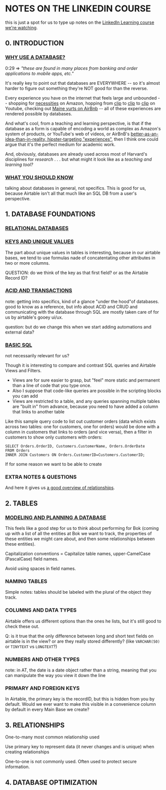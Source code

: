 # NOTES ON THE LINKEDIN COURSE

this is just a spot for us to type up notes on the [LinkedIn Learning course we're watching](https://www.linkedin.com/learning/programming-foundations-databases-2/why-use-a-database?u=2194065).

## 0. INTRODUCTION

### [WHY USE A DATABASE?](https://www.linkedin.com/learning-login/share?forceAccount=false&redirect=https%3A%2F%2Fwww.linkedin.com%2Flearning%2Fprogramming-foundations-databases-2%3Ftrk%3Dshare_ent_url&account=2194065)

0:29 => *"these are found in many places from banking and order applications to mobile apps, etc."*

It's really key to point out that databases are EVERYWHERE -- so it's almost harder to figure out something they're NOT good for than the reverse.

Every experience you have on the internet that feels large and unbounded -- shopping for [necessities](https://www.amazon.com/Colors-Rainbow-Netting-Fabric-Ribbon/dp/B07JLMJ18T/ref=sr_1_7?dchild=1&keywords=tulle&qid=1603136145&sr=8-7) on Amazon, hopping from [clip](https://www.youtube.com/watch?v=SwYN7mTi6HM) to [clip](https://www.youtube.com/watch?v=oRdxUFDoQe0) to [clip](https://www.youtube.com/watch?v=ZcJjMnHoIBI) on Youtube, checking out [Maine yurts on AirBnb](https://www.airbnb.com/rooms/7671036?source_impression_id=p3_1603135168_zFd%2BklO3HPNGAPeP) -- all of these experiences are rendered possible by databases.

And what's cool, from a teaching and learning perspective, is that if the database as a form is capable of encoding a world as complex as Amazon's system of products, or YouTube's web of videos, or AirBnB's [better-as-an-idea-than-in-reality, hipster-targeting "experiences"](https://www.airbnb.com/experiences/1236954?currentTab=experience_tab&federatedSearchId=3568a7be-d026-448b-96d7-2e11e8b5cd93&searchId=&sectionId=4a148d0e-1e8d-4a45-ba55-041983c4dbea&source=p2), then I think one could argue that it's the perfect medium for academic work.

And, obviously, databases are already used across most of Harvard's disciplines for *research* . . . but what might it look like as a *teaching and learning tool?*

### [WHAT YOU SHOULD KNOW](https://www.linkedin.com/learning/programming-foundations-databases-2/what-you-should-know?u=2194065)

talking about databases in general, not specifics. This is good for us, because Airtable isn't all that much like an SQL DB from a user's perspective.





## 1. DATABASE FOUNDATIONS


### [RELATIONAL DATABASES](https://www.linkedin.com/learning/programming-foundations-databases-2/relational-databases-2?resume=false&u=2194065)

### [KEYS AND UNIQUE VALUES](https://www.linkedin.com/learning/programming-foundations-databases-2/keys-and-unique-values-2?resume=false&u=2194065)

The part about unique values in tables is interesting, because in our airtable bases, we tend to use formulas nade of concatentating other attributes in two or more columns.

QUESTION: do we think of the key as that first field? or as the Airtable Record ID?

### [ACID AND TRANSACTIONS](https://www.linkedin.com/learning/programming-foundations-databases-2/acid-and-transactions-2?resume=false&u=2194065)

note: getting into specifics, kind of a glance "under the hood"of databases. good to know as a reference, but info about ACID and CRUD and communicating with the database through SQL are mostly taken care of for us by airtable's gooey ui/ux.

question: but do we change this when we start adding automations and external data?

### [BASIC SQL](https://www.linkedin.com/learning/programming-foundations-databases-2/basic-sql?resume=false&u=2194065)

not necessarily relevant for us?

Though it is interesting to compare and contrast SQL queries and Airtable Views and Filters.
* Views are for sure easier to grasp, but "feel" more static and permanent than a line of code that you type once.
* Also I suppose that code-like queries are possible in the scripting blocks you can add
* Views are restricted to a table, and any queries spanning multiple tables are "built in" from advance, because you need to have added a column that links to another table

Like this sample query code to list out customer orders (data which exists across two tables: one for customers, one for orders) would be done with a column in customers that links to orders (and vice versa), then a filter in customers to show only customers with orders:
```
SELECT Orders.OrderID, Customers.CustomerName, Orders.OrderDate
FROM Orders
INNER JOIN Customers ON Orders.CustomerID=Customers.CustomerID;
```

If for some reason we want to be able to create

### EXTRA NOTES & QUESTIONS





And here it gives us [a good overview of relationships](https://www.linkedin.com/learning-login/share?forceAccount=false&redirect=https%3A%2F%2Fwww.linkedin.com%2Flearning%2Fprogramming-foundations-databases-2%3Ftrk%3Dshare_ent_url&account=2194065).

## 2. TABLES

### [MODELING AND PLANNING A DATABASE](https://www.linkedin.com/learning/programming-foundations-databases-2/modeling-and-planning-a-database?resume=false&u=2194065)

This feels like a good step for us to think about performing for Bok (coming up with a list of all the entities at Bok we want to track, the properties of these entities we might care about, and then some relationships between these entities).

Capitalization conventions = Capitalize table names, upper-CamelCase (PascalCase) field names.

Avoid using spaces in field names.

### NAMING TABLES

Simple notes: tables should be labeled with the plural of the object they track.

### COLUMNS AND DATA TYPES

Airtable offers us different options than the ones he lists, but it's still good to check these out.

Q: is it true that the only difference between long and short text fields on airtable is in the view? or are they really stored differently? (like `VARCHAR(50)` or `TINYTEXT` vs `LONGTEXT`?)


### NUMBERS AND OTHER TYPES

note: in AT, the date is a date object rather than a string, meaning that you can manipulate the way you view it down the line


### PRIMARY AND FOREIGN KEYS

In Airtable, the primary key is the recordID, but this is hidden from you by default. Would we ever want to make this visible in a convenience column by default in every Main Base we create?

## 3. RELATIONSHIPS

One-to-many most common relationship used

Use primary key to represent data (it never changes and is unique) when creating relationships

One-to-one is not commonly used. Often used to protect secure information.

## 4. DATABASE OPTIMIZATION
